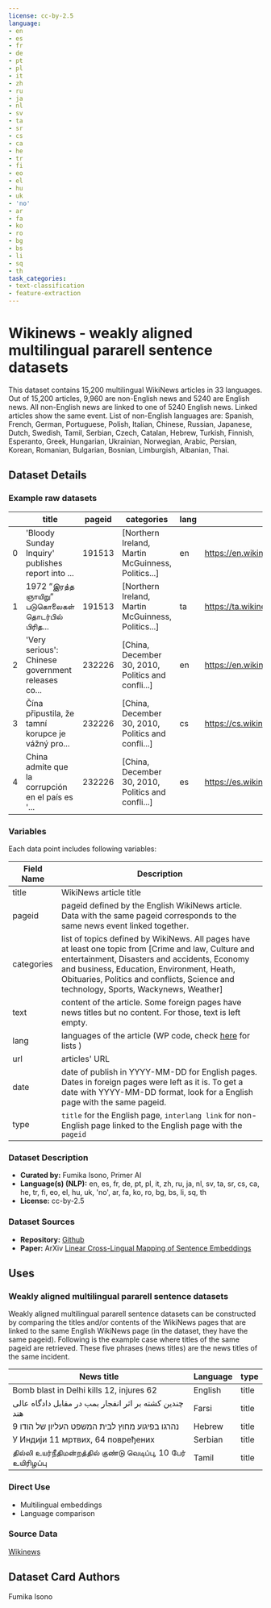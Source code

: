```yaml
---
license: cc-by-2.5
language:
- en
- es
- fr
- de
- pt
- pl
- it
- zh
- ru
- ja
- nl
- sv
- ta
- sr
- cs
- ca
- he
- tr
- fi
- eo
- el
- hu
- uk
- 'no'
- ar
- fa
- ko
- ro
- bg
- bs
- li
- sq
- th
task_categories:
- text-classification
- feature-extraction
---
```

# Wikinews - weakly aligned multilingual pararell sentence datasets

This dataset contains 15,200 multilingual WikiNews articles in 33 languages.
Out of 15,200 articles, 9,960 are non-English news and 5240 are English news.  All non-English news are linked to one of 5240 English news. Linked articles show the same event.
List of non-English languages are: Spanish, French, German, Portuguese, Polish, Italian, Chinese, Russian, Japanese, Dutch, Swedish, Tamil, Serbian, Czech, Catalan, Hebrew, Turkish, Finnish, Esperanto, Greek, Hungarian, Ukrainian, Norwegian, Arabic, Persian, Korean, Romanian, Bulgarian, Bosnian, Limburgish, Albanian, Thai.

## Dataset Details

### Example raw datasets

|   | title                                                       | pageid | categories                                         | lang | url                                                                                      | text                                                       | date                        | type            |
|---|-------------------------------------------------------------|--------|----------------------------------------------------|------|-----------------------------------------------------------------------------------------|-----------------------------------------------------------|-----------------------------|-----------------|
| 0 | 'Bloody Sunday Inquiry' publishes report into ...           | 191513 | [Northern Ireland, Martin McGuinness, Politics...] | en   | https://en.wikinews.org/wiki/%27Bloody_Sunday_...                                       | [On Tuesday, the "Bloody Sunday Inquiry" publi...          | 2010-06-17                 | title           |
| 1 | 1972 ”இரத்த ஞாயிறு” படுகொலைகள் தொடர்பில் பிரித...           | 191513 | [Northern Ireland, Martin McGuinness, Politics...] | ta   | https://ta.wikinews.org/wiki/1972_%E2%80%9D%E0...                                        | [வடக்கு அயர்லாந்தில் 38 ஆண்டுகளுக்கு முன்னர் இ...   | வியாழன், சூன் 17, 2010 | interlang link |
| 2 | 'Very serious': Chinese government releases co...           | 232226 | [China, December 30, 2010, Politics and confli...] | en   | https://en.wikinews.org/wiki/%27Very_serious%2...                                       | [A report by the Chinese government states cor...         | 2010-12-30                 | title           |
| 3 | Čína připustila, že tamní korupce je vážný pro...           | 232226 | [China, December 30, 2010, Politics and confli...] | cs   | https://cs.wikinews.org/wiki/%C4%8C%C3%ADna_p%...                                        | [Zpráva čínské vlády připouští, že korupce v z... | Středa 29. prosince 2010 | interlang link |
| 4 | China admite que la corrupción en el país es '...           | 232226 | [China, December 30, 2010, Politics and confli...] | es   | https://es.wikinews.org/wiki/China_admite_que_...                                       | [29 de diciembre de 2010Beijing, China —, Un r... | None                        | interlang link |


### Variables

Each data point includes following variables:

| Field Name                        | Description                                                                                                                                           |
|-----------------------------------|-------------------------------------------------------------------------------------------------------------------------------------------------------|
| title                             | WikiNews article title                                                                                                                               |
| pageid                             | pageid defined by the English WikiNews article. Data with the same pageid corresponds to the same news event linked together.             |
| categories                         | list of topics defined by WikiNews. All pages have at least one topic from [Crime and law, Culture and entertainment, Disasters and accidents, Economy and business, Education, Environment, Heath, Obituaries, Politics and conflicts, Science and technology, Sports, Wackynews, Weather] |
| text                              | content of the article. Some foreign pages have news titles but no content. For those, text is left empty.                                        |
| lang                      | languages of the article (WP code, check [here](https://en.wikipedia.org/wiki/List_of_Wikipedias#Lists) for lists )                                                                                        |
| url                               | articles' URL                                                                                                                                      |
| date                              | date of publish in YYYY-MM-DD for English pages. Dates in foreign pages were left as it is. To get a date with YYYY-MM-DD format, look for a English page with the same pageid.           |
| type                              | `title` for the English page, `interlang link` for non-English page linked to the English page with the `pageid`

### Dataset Description

<!-- Provide a longer summary of what this dataset is. -->



- **Curated by:** Fumika Isono, Primer AI
- **Language(s) (NLP):** en, es, fr, de, pt, pl, it, zh, ru, ja, nl, sv, ta, sr, cs, ca, he, tr, fi, eo, el, hu, uk, 'no', ar, fa, ko, ro, bg, bs, li, sq, th
- **License:** cc-by-2.5

### Dataset Sources

<!-- Provide the basic links for the dataset. -->

- **Repository:** [Github](https://github.com/PrimerAI/primer-research/tree/main)
- **Paper:** ArXiv [Linear Cross-Lingual Mapping of Sentence Embeddings](https://arxiv.org/abs/2305.14256)

## Uses

<!-- Address questions around how the dataset is intended to be used. -->

### Weakly aligned multilingual pararell sentence datasets
Weakly aligned multilingual pararell sentence datasets can be constructed by comparing the titles and/or contents of the WikiNews pages that are linked to the same English WikiNews page (in the dataset, they have the same pageid).
Following is the example case where titles of the same pageid are retrieved. These five phrases (news titles) are the news titles of the same incident.

| News title                                                    | Language | type              |
|---------------------------------------------------------------|----------|-------------------|
| Bomb blast in Delhi kills 12, injures 62                      | English  | title      |
| چندین کشته بر اثر انفجار بمب در مقابل دادگاه عالی هند        | Farsi    | title|
| 9 נהרגו בפיגוע מחוץ לבית המשפט העליון של הודו               | Hebrew   | title|
| У Индији 11 мртвих, 64 повређених                             | Serbian  | title|
| தில்லி உயர்நீதிமன்றத்தில் குண்டு வெடிப்பு, 10 பேர் உயிரிழப்பு | Tamil    | title|

### Direct Use

<!-- This section describes suitable use cases for the dataset. -->
- Multilingual embeddings
- Language comparison


### Source Data

<!-- This section describes the source data (e.g. news text and headlines, social media posts, translated sentences, ...). -->
[Wikinews](https://www.wikinews.org/)


## Dataset Card Authors

Fumika Isono
